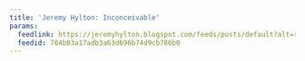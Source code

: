 ```yaml
---
title: 'Jeremy Hylton: Inconceivable'
params:
  feedlink: https://jeremyhylton.blogspot.com/feeds/posts/default?alt=rss
  feedid: 704b03a17adb3a63d696b74d9cb786b0
---
```

